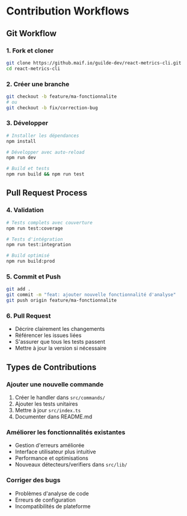 # Contribution Workflows

## Git Workflow

### 1. Fork et cloner

```bash
git clone https://github.maif.io/guilde-dev/react-metrics-cli.git
cd react-metrics-cli
```

### 2. Créer une branche

```bash
git checkout -b feature/ma-fonctionnalite
# ou
git checkout -b fix/correction-bug
```

### 3. Développer

```bash
# Installer les dépendances
npm install

# Développer avec auto-reload
npm run dev

# Build et tests
npm run build && npm run test
```

## Pull Request Process

### 4. Validation

```bash
# Tests complets avec couverture
npm run test:coverage

# Tests d'intégration
npm run test:integration

# Build optimisé
npm run build:prod
```

### 5. Commit et Push

```bash
git add .
git commit -m "feat: ajouter nouvelle fonctionnalité d'analyse"
git push origin feature/ma-fonctionnalite
```

### 6. Pull Request

- Décrire clairement les changements
- Référencer les issues liées
- S'assurer que tous les tests passent
- Mettre à jour la version si nécessaire

## Types de Contributions

### Ajouter une nouvelle commande

1. Créer le handler dans `src/commands/`
2. Ajouter les tests unitaires
3. Mettre à jour `src/index.ts`
4. Documenter dans README.md

### Améliorer les fonctionnalités existantes

- Gestion d'erreurs améliorée
- Interface utilisateur plus intuitive
- Performance et optimisations
- Nouveaux détecteurs/verifiers dans `src/lib/`

### Corriger des bugs

- Problèmes d'analyse de code
- Erreurs de configuration
- Incompatibilités de plateforme
